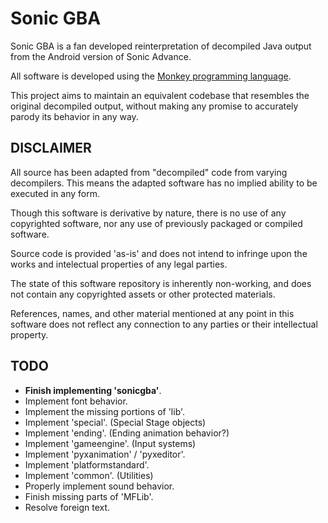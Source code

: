 # Sonic GBA

Sonic GBA is a fan developed reinterpretation of decompiled Java output from the Android version of Sonic Advance.

All software is developed using the [Monkey programming language](https://github.com/blitz-research/monkey).

This project aims to maintain an equivalent codebase that resembles the original decompiled output,
without making any promise to accurately parody its behavior in any way.

## DISCLAIMER
All source has been adapted from "decompiled" code from varying decompilers.
This means the adapted software has no implied ability to be executed in any form.

Though this software is derivative by nature, there is no use of any copyrighted
software, nor any use of previously packaged or compiled software.

Source code is provided 'as-is' and does not intend to infringe
upon the works and intelectual properties of any legal parties.

The state of this software repository is inherently non-working, and does not
contain any copyrighted assets or other protected materials.

References, names, and other material mentioned at any point in this software
does not reflect any connection to any parties or their intellectual property.

## TODO
* **Finish implementing 'sonicgba'**.
* Implement font behavior.
* Implement the missing portions of 'lib'.
* Implement 'special'. (Special Stage objects)
* Implement 'ending'. (Ending animation behavior?)
* Implement 'gameengine'. (Input systems)
* Implement 'pyxanimation' / 'pyxeditor'.
* Implement 'platformstandard'.
* Implement 'common'. (Utilities)
* Properly implement sound behavior.
* Finish missing parts of 'MFLib'.
* Resolve foreign text.